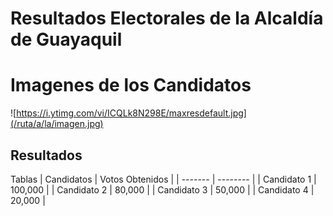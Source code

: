 # Resultados Electorales de la Alcaldía de Guayaquil

 
 # Imagenes de los Candidatos 
 ![https://i.ytimg.com/vi/ICQLk8N298E/maxresdefault.jpg](/ruta/a/la/imagen.jpg)

## Resultados 


Tablas 
| Candidatos   | Votos Obtenidos    |
| ------- | -------- |
| Candidato 1  | 100,000    |
| Candidato 2  | 80,000  |
| Candidato 3  | 50,000  |
| Candidato 4  | 20,000  |
